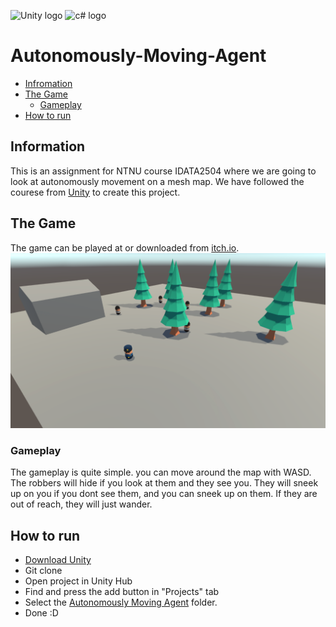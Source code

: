 ![Unity logo](https://img.shields.io/badge/Unity-100000?style=for-the-badge&logo=unity&logoColor=white)
![c# logo](https://img.shields.io/badge/C%23-239120?style=for-the-badge&logo=csharp&logoColor=white)

# Autonomously-Moving-Agent

- [Infromation](#information)
- [The Game](#the-game)
  - [Gameplay](#gameplay)
- [How to run](#how-to-run)

## Information

This is an assignment for NTNU course IDATA2504 where we are going to look at autonomously movement on a mesh map. We have followed the courese from [Unity](https://learn.unity.com/project/autonomously-moving-agents) to create this project.

## The Game

The game can be played at or downloaded from [itch.io](https://danielneset.itch.io/cops-and-robbers).
![Image of game](doc/Screenshot%202024-10-16%20at%2002.11.48.png)

### Gameplay

The gameplay is quite simple. you can move around the map with WASD. The robbers will hide if you look at them and they see you. They will sneek up on you if you dont see them, and you can sneek up on them. If they are out of reach, they will just wander.

## How to run

- [Download Unity](https://unity.com/download)
- Git clone
- Open project in Unity Hub
- Find and press the add button in "Projects" tab
- Select the [Autonomously Moving Agent](/Autonomously%20Moving%20Agent/) folder.
- Done :D
